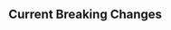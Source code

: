 <!--
    Please leave this section at the top of the breaking change documentation.

    New breaking changes should go under the section titled "Current Breaking Changes", and should adhere to the following format:

    ## Current Breaking Changes

    The following cmdlets were affected this release:

    **Get-AzureRmMetricDefinition**
    - The metric definitions are now retrieved from MDM. In this case, the records returned by this cmdlet are different even though the call remains the same.

    ```powershell
    # Old
  
    $s1 = Get-AzureRmMetricDefinition -res $resourceIdMetric -det
    write-host "Values: $s1"
    $s11 = $s1[0]
    write-host "First value: $s11"
    $metricName = $s11.Name
    
    $s2 = Get-AzureRmMetricDefinition -res $resourceIdMetric -met $metricName -det
    $s21 = $s2[0]
    write-host "Availabilities: $s21.MetricAvailabilities"
    
    write-host "Unit: $s21.Unit"
    write-host "ResourceId: $s21.ResourceId"
    write-host "Name: $s21.Name"
    write-host "PrimaryAggregationType: $s21.PrimaryAggregationType"
    write-host "Properties: $s21.Properties"
    
    $s22 = $s21.MetricAvailabilities[0]
    write-host "BlobLocation: $s22.BlobLocation"
    write-host "Location: $s22.Location"
    write-host "Retention: $s22.Retention"
    write-host "Timegrain: $s22.TimeGrain"

    # New

    # The call remains the same, but the returned values changed    
    $s1 = Get-AzureRmMetricDefinition -res $resourceIdMetric -det
    write-host "Values: $s1"
    $s11 = $s1[0]
    write-host "First value: $s11"
    
    # Notice name is now a LocalizableString
    $metricName = $s11.Name.Value
    
    $s2 = Get-AzureRmMetricDefinition -res $resourceIdMetric -met $metricName -det
    $s21 = $s2[0]
    write-host "Availabilities: $s21.MetricAvailabilities"
    
    # Notice there are no properties and name is now a LocalizableString
    write-host "Unit: $s21.Unit"
    write-host "ResourceId: $s21.ResourceId"
    write-host "Name: $s21.Name.Value"
    write-host "PrimaryAggregationType: $s21.PrimaryAggregationType"
    
    # Notice there are no BlobLocation or Location
    $s22 = $s21.MetricAvailabilities[0]
    write-host "Retention: $s22.Retention"
    write-host "Timegrain: $s22.TimeGrain"
    
    ```
    
  **Get-AzureRmMetric**
    - The metrics are now retrieved from MDM. The call and the returned records are different now.

    ```powershell
    # Old
    
    # The old syntax can be described this way: Get-AzureRmMEtric [-resourceid] string [-timeGrain] string [-detailedOutput] [-starttime string] [-endtime string] [-metricNames string [, string]*]
    # ResourceId and timeGrain are mandatory and positional
    # Other parameters are: StartTime (DateTime), EndTime (DateTime), MetricNames (array of strings), DetailedOutput (SwitchParameter).
    #   All of them are optional.
    $s1 = Get-AzureRmMetric $resourceIdMetric $timeGrain -det
    
    write-host "Values: $s1"
    
    $s11 = $s1[0]
    
    write-host "Dimension name: $s11.DimensionName"
    write-host "Dimension value: $s11.DimensionValue"
    write-host "End time: $s11.EndTime"
    write-host "Start time: $s11.StartTime"
    write-host "ResourceId: $s11.ResourceId"
    write-host "TimeGrain: $s11.TimeGrain"
    write-host "Unit: $s11.Unit"
    write-host "Metric values: $s11.MetricValues"

    # New
    
    # The new syntax can be described as follows: Get-AzureRmMetric [-resourceId] string [[-metricNames] string [, string]* [-timeGrain string] [-starttime string] [-endtime string] [-aggregationType string]] [-detailedOutput]
    # ResourceId remians mandatory and positional (position 0)
    # All the other parameters are now optional, including timeGrain (hence this is a breaking change)
    # There is a new parameter AggregationType with this values (None (default), Average, Count, Minimum, Maximum, Total)
    # MetricNames, when given, is positional (position 1) and enables the other parameters: TimeGrain, StartTime, EndTime, AggregationType
    #
    # The following two calls are now valid since resourceId remains mandatory and positional
    $s1 = Get-AzureRmMetric $resourceIdMetric -det
    $s1 = Get-AzureRmMetric -res $resourceIdMetric -det
  
    write-host "Values: $s1"
  
    # This calls now requires the argument -MetricNames to succeed. MetricName is also positional (position 1). TimeGrain becomes optional and it is only accepted if MetricNames is given.
    # If metricName is not given, no other parameter is accepted (except resourceId)
    $s2 = Get-AzureRmMetric $resourceIdMetric $metricName -time $timeGrain -det
    $s2 = Get-AzureRmMetric $resourceIdMetric $metricName -time $timeGrain -det -aggreg Maximum
    
    write-host "Values: $s2"
    
    $s21 = $s2[0]
    
    # The output shows a different structure: the name is a localizable string, and metric values is now called Data.
    # The contents of Data depend on the value of AggregationType (if given). If not given Data will contain the values for the default aggregation type which depends on the metric and how it was defined.
    write-host "Name: $s21.Name.Value"
    write-host "Unit: $s21.Unit"
    write-host "Data: $s21.Data"
    
    ```

    ## Release X.0.0

    The following cmdlets were affected this release:

    **Cmdlet 1**
    - Description of what has changed

    ```powershell
    # Old
    # Sample of how the cmdlet was previously called

    # New
    # Sample of how the cmdlet should now be called
    ```

    Note: the above sections follow the template found in the link below: 

    https://github.com/Azure/azure-powershell/blob/dev/documentation/breaking-changes/breaking-change-template.md
-->

## Current Breaking Changes